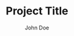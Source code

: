 ---
layout: project
title:  Project Title
description:  A comprehensive web application that streamlines your business operations, including managing customer information, tracking sales, and generating reports.
technology: HTML, CSS, JavaScript
technologies:
  - React
  - Tailwind CSS
  - Node.js
  - MongoDB
author: John Doe
duration: 3 months
made_for: Personal project
project_url: https://example.com/project
github_link: https://github.com/username/project
live_preview: https://example.com/live-preview
image: /path/to/project-image.jpg
live_preview_link: "#"
github_link: "#"

tools:
  - Git
  - GitHub
  - VS Code
  - Figma
images:
  - /placeholder.svg
  - /placeholder.svg
---